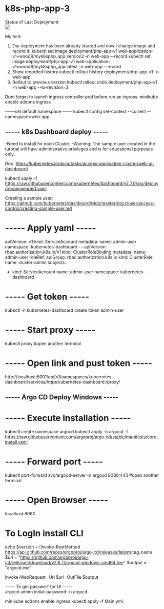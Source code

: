 # k8s-php-app-3

Status of Last Deployment:<br>
<img src="https://github.com/gitwood8/k8s-php-app-1/workflows/***************/badge.svg?branch=main"><br>

My hint:
1. Our deployment has been already started and now i change image and record it:
kubectl set image deployment/php-app-v1 web-application-v1=wood8/myk8sphp_app:version2 -n web-app --record
kubectl set image deployment/php-app-v1 web-application-v1=wood8/myk8sphp_app:latest -n web-app --record
2. Show recorded history
kubectl rollout history deployment/php-app-v1 -n web-app
3. Rollout to previous version
kubectl rollout undo deployment/php-app-v1 -n web-app --to-revision=3

Dont forget to launch ingress controller pod before run an ingress:
minikube enable addons ingress

-----set default namespace -----
kubectl config set-context --current --namespace=web-app


----- k8s Dashboard deploy -----
--------------------------------
-Need to install for each Cluster.
-Warning: The sample user created in the tutorial will have administrative privileges and is for educational purposes only.

Doc: 
https://kubernetes.io/docs/tasks/access-application-cluster/web-ui-dashboard/

kubectl apply -f https://raw.githubusercontent.com/kubernetes/dashboard/v2.7.0/aio/deploy/recommended.yaml

Creating a sample user: 
https://github.com/kubernetes/dashboard/blob/master/docs/user/access-control/creating-sample-user.md

----- Apply yaml -----
=======================

apiVersion: v1
kind: ServiceAccount
metadata:
  name: admin-user
  namespace: kubernetes-dashboard
---apiVersion: rbac.authorization.k8s.io/v1
kind: ClusterRoleBinding
metadata:
  name: admin-user
roleRef:
  apiGroup: rbac.authorization.k8s.io
  kind: ClusterRole
  name: cluster-admin
subjects:
- kind: ServiceAccount
  name: admin-user
  namespace: kubernetes-dashboard

----- Get token  -----
=======================
kubectl -n kubernetes-dashboard create token admin-user

----- Start proxy -----
=======================
kubectl proxy
#open another terminal

----- Open link and pust token -----
=======================
http://localhost:8001/api/v1/namespaces/kubernetes-dashboard/services/https:kubernetes-dashboard:/proxy/


----- Argo CD Deploy Windows -----
--------------------------------

----- Execute Installation -----
=======================
kubectl create namespace argocd
kubectl apply -n argocd -f https://raw.githubusercontent.com/argoproj/argo-cd/stable/manifests/core-install.yaml

----- Forward port  -----
=======================
kubectl port-forward svc/argocd-server -n argocd 8080:443
#open another terminal

----- Open Browser -----
=======================
localhost:8080

To LogIn install CLI
=======================

echo $version = (Invoke-RestMethod https://api.github.com/repos/argoproj/argo-cd/releases/latest).tag_name
$url = "https://github.com/argoproj/argo-cd/releases/download/v2.6.7/argocd-windows-amd64.exe"
$output = "argocd.exe"

Invoke-WebRequest -Uri $url -OutFile $output

----- To get passworf for UI -----  
argocd admin initial-password -n argocd

minikube addons enable ingress
kubectl apply -f Main.yml